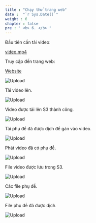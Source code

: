 ```yaml
---
title : "Chạy thử trang web"
date :  "`r Sys.Date()`" 
weight : 6
chapter : false
pre : " <b> 6. </b> "
---
```


Đầu tiên cần tải video:

[video.mp4](https://drive.google.com/file/d/1pIZCViSSUXuJ9e_kdTgvZMnNFzn7SY8C/view?usp=sharing)

Truy cập đến trang web:

[Website](http://web-trans-workshop-fcj.s3-website-us-east-1.amazonaws.com)

![Upload](/images/11.testwebsite/n.png)

Tải video lên.

![Upload](/images/11.testwebsite/n1.png)

Video được tải lên S3 thành công.

![Upload](/images/11.testwebsite/n2.png)

Tải phụ đề đã được dịch đề gán vào video.

![Upload](/images/11.testwebsite/n3.png)

Phát video đã có phụ đề.

![Upload](/images/11.testwebsite/n4.png)

File video được lưu trong S3.

![Upload](/images/11.testwebsite/n5.png)

Các file phụ đề.

![Upload](/images/11.testwebsite/n6.png)

File phụ đề đã được dịch.

![Upload](/images/11.testwebsite/n7.png)